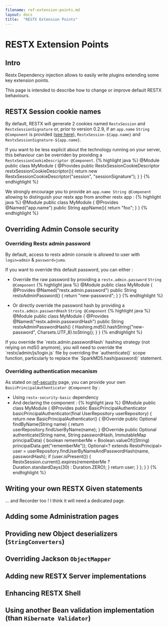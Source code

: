 ```yaml
---
filename: ref-extension-points.md
layout: docs
title:  "RESTX Extension Points"
---
```

# RESTX Extension Points

## Intro

Restx Dependency injection allows to easily write plugins extending some key extension points.

This page is intended to describe how to change or improve default RESTX behaviours.

## RESTX Session cookie names

By default, RESTX will generate 2 cookies named `RestxSession` and `RestxSessionSignature` or,
prior to version 0.2.9, if an `app.name` `String @Component` is provided ([see here](#appName)), `RestxSession-${app.name}` and `RestxSessionSignature-${app.name}`.

If you want to be less explicit about the technology running on your server, this behaviour can be overriden by providing a `RestxSessionCookieDescriptor @Component`.
{% highlight java %}
@Module
public class MyModule {
    @Provides
    public RestxSessionCookieDescriptor restxSessionCookieDescriptor(){
        return new RestxSessionCookieDescriptor("session", "sessionSignature");
    }
}
{% endhighlight %}

<a id="appName"> </a>
We strongly encourage you to provide an `app.name String @Component` allowing to distinguish your restx app from another restx app :
{% highlight java %}
@Module
public class MyModule {
    @Provides @Named("app.name")
    public String appName(){ return "foo"; }
}
{% endhighlight %}

## Overriding Admin Console security

### Overriding Restx admin password

By default, access to restx admin console is allowed to user with `login=admin` & `password=juma`.

If you want to override this default password, you can either :

- Override the raw password by providing a `restx.admin.password` `String @Component`
{% highlight java %}
@Module
public class MyModule {
    @Provides @Named("restx.admin.password")
    public String restxAdminPassword() { return "new-password"; }
}
{% endhighlight %}

- Or directly override the password hash by providing a `restx.admin.passwordHash` `String @Component`
{% highlight java %}
@Module
public class MyModule {
    @Provides @Named("restx.admin.passwordHash")
    public String restxAdminPasswordHash() { Hashing.md5().hashString("new-password", Charsets.UTF_8).toString(); }
}
{% endhighlight %}
<div class="note">
	<p>
	If you override the `restx.admin.passwordHash` hashing strategy (not relying on md5() anymore), you will need to override the `restx/admin/js/login.js` file
	by overriding the `authenticate()` scope function, particularly to replace the `SparkMD5.hash(password)` statement.
	</p>
</div>

### Overriding authentication mecanism

As stated on [ref-security](ref-security.html) page, you can provide your own `BasicPrincipalAuthenticator @Component` by :
- Using `restx-security-basic` dependency
- And declaring the component :
{% highlight java %}
@Module
public class MyModule {
    @Provides
    public BasicPrincipalAuthenticator basicPrincipalAuthenticator(final UserRepository userRepository) {
        return new BasicPrincipalAuthenticator() {
            @Override
            public Optional<? extends RestxPrincipal> findByName(String name) {
                return userRepository.findUserByName(name);
            }
            @Override
            public Optional<? extends RestxPrincipal> authenticate(String name, String passwordHash, ImmutableMap<String, ?> principalData) {
                boolean rememberMe = Boolean.valueOf((String) principalData.get("rememberMe"));
                Optional<? extends RestxPrincipal> user = userRepository.findUserByNameAndPasswordHash(name, passwordHash);
                if (user.isPresent()) {
                    RestxSession.current().expires(rememberMe ? Duration.standardDays(30) : Duration.ZERO);
                }
                return user;
            }
        };
    }
}
{% endhighlight %}

## Writing your own RESTX Given statements

... and Recorder too !
I think it will need a dedicated page.

## Adding some Administration pages

## Providing new Object deserializers (`StringConverters`)

## Overriding Jackson `ObjectMapper`

## Adding new RESTX Server implementations

## Enhancing RESTX Shell

## Using another Bean validation implementation (than `Hibernate Validator`)
